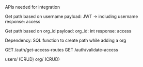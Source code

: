 APIs needed for integration

Get path based on username
	payload:	JWT -> including username
    response: access

Get path based on org_id
	payload:	org_id: int
    response: access

Dependency: SQL function to create path while adding a org

GET /auth/get-access-routes
GET /auth/validate-access

users/ (CRUD)
org/ (CRUD)

